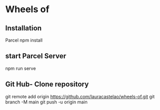 # Wheels of


## Installation

Parcel
npm install


## start Parcel Server

npm run serve

## Git Hub- Clone repository 

git remote add origin https://github.com/lauracastelao/wheels-of.git
git branch -M main
git push -u origin main
